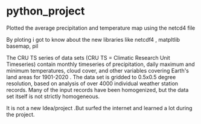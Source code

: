 # python_project

Plotted the average precipitation and temperature map using the netcd4 file

By ploting i got to know about the new libraries like netcdf4 , matpltlib basemap, pil

The CRU TS series of data sets (CRU TS = Climatic Research Unit Timeseries) contain monthly timeseries of precipitation, daily maximum and minimum temperatures, cloud cover, and other variables covering Earth's land areas for 1901-2020 . The data set is gridded to 0.5x0.5 degree resolution, based on analysis of over 4000 individual weather station records. Many of the input records have been homogenized, but the data set itself is not strictly homogeneous.

It is not a new Idea/project .But surfed the internet and learned a lot during the project.
